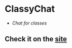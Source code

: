 # ClassyChat
- *Chat for classes*

## Check it on the [site](https://f6c37ffd-981b-4b85-9281-20650d4aa2a7-00-2jpu0msevqapr.riker.replit.dev/)
